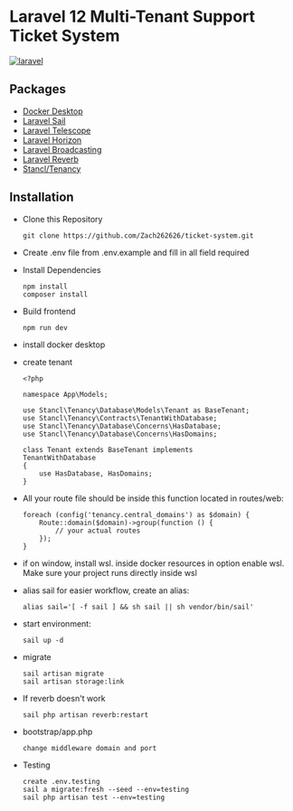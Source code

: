 

# Laravel 12 Multi-Tenant Support Ticket System

[![laravel](https://img.shields.io/badge/Github_repository-000?style=for-the-badge&logoColor=white)](https://github.com/Zach262626/broadcast-project)






## Packages

 - [Docker Desktop](https://www.docker.com/products/docker-desktop/)
 - [Laravel Sail](https://laravel.com/docs/12.x/sail)
 - [Laravel Telescope](https://laravel.com/docs/12.x/telescope)
 - [Laravel Horizon](https://laravel.com/docs/12.x/horizon)
 - [Laravel Broadcasting](https://laravel.com/docs/12.x/broadcasting)
 - [Laravel Reverb](https://laravel.com/docs/12.x/reverb)
 - [Stancl/Tenancy](https://tenancyforlaravel.com/)


## Installation

-   Clone this Repository
    

        git clone https://github.com/Zach262626/ticket-system.git
-   Create .env file from .env.example and fill in all field required
-   Install Dependencies
        
        npm install
        composer install
-   Build frontend

        npm run dev
-   install docker desktop
-   create tenant

        <?php

        namespace App\Models;

        use Stancl\Tenancy\Database\Models\Tenant as BaseTenant;
        use Stancl\Tenancy\Contracts\TenantWithDatabase;
        use Stancl\Tenancy\Database\Concerns\HasDatabase;
        use Stancl\Tenancy\Database\Concerns\HasDomains;

        class Tenant extends BaseTenant implements            TenantWithDatabase
        {
            use HasDatabase, HasDomains;
        }
-   All your route file should be inside this function located in routes/web:


        foreach (config('tenancy.central_domains') as $domain) {
            Route::domain($domain)->group(function () {
                // your actual routes
            });
        }
-   if on window, install wsl. inside docker resources in option enable wsl. Make sure your project runs directly inside wsl

-   alias sail for easier workflow, create an alias:

        alias sail='[ -f sail ] && sh sail || sh vendor/bin/sail'
-   start environment:
        
        sail up -d
-   migrate

        sail artisan migrate
        sail artisan storage:link

-   If reverb doesn't work

        sail php artisan reverb:restart

-   bootstrap/app.php

        change middleware domain and port

-   Testing
        
        create .env.testing
        sail a migrate:fresh --seed --env=testing
        sail php artisan test --env=testing
